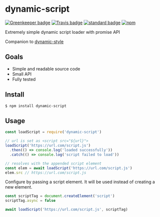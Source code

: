 # dynamic-script

[![Greenkeeper badge](https://badges.greenkeeper.io/KayleePop/dynamic-script.svg)](https://greenkeeper.io/) [![Travis badge](https://travis-ci.org/KayleePop/dynamic-script.svg?branch=master)](https://travis-ci.org/KayleePop/dynamic-script) [![standard badge](https://img.shields.io/badge/code_style-standard-brightgreen.svg)](https://standardjs.com) [![npm](https://img.shields.io/npm/v/dynamic-script.svg)](https://www.npmjs.com/package/dynamic-script)

Extremely simple dynamic script loader with promise API

Companion to [dynamic-style](https://github.com/kayleepop/dynamic-style)

## Goals
- Simple and readable source code
- Small API
- Fully tested

## Install

`$ npm install dynamic-script`

## Usage

```js
const loadScript = require('dynamic-script')

// url is set as <script src="${url}">
loadScript('https://url.com/script.js')
  .then(() => console.log('loaded successfully'))
  .catch(() => console.log('script failed to load'))

// resolves with the appended script element
const elem = await loadScript('https://url.com/script.js')
elem.src // https://url.com/script.js
```

Configure by passing a script element. It will be used instead of creating a new element.

```js
const scriptTag = document.createElement('script')
scriptTag.async = false

await loadScript('https://url.com/script.js', scriptTag)
```
